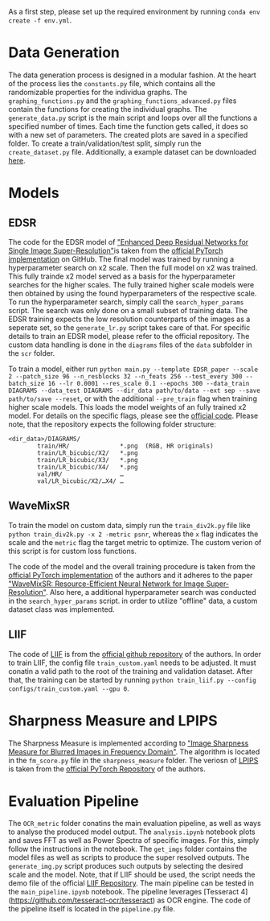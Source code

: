 As a first step, please set up the required environment by running `conda env create -f env.yml`.
# Data Generation
The data generation process is designed in a modular fashion. At the heart of the process lies the `constants.py` file, which contains all the randomizable properties for the individua graphs. The `graphing_functions.py` and the `graphing_functions_advanced.py` files contain the functions for creating the individual graphs. The `generate_data.py` script is the main script and loops over all the functions a specified number of times. Each time the function gets called, it does so with a new set of parameters. The created plots are saved in a specified folder. To create a train/validation/test split, simply run the `create_dataset.py` file. Additionally, a example dataset can be downloaded [here](https://huggingface.co/datasets/ndoerre/graphs_and_plots).

# Models
## EDSR
The code for the EDSR model of ["Enhanced Deep Residual Networks for Single Image Super-Resolution"](https://openaccess.thecvf.com/content_cvpr_2017_workshops/w12/papers/Lim_Enhanced_Deep_Residual_CVPR_2017_paper.pdf)is taken from the [official PyTorch implementation](https://github.com/sanghyun-son/EDSR-PyTorch) on GitHub. The final model was trained by running a hyperparameter search on x2 scale. Then the full model on x2 was trained. This fully trainde x2 model served as a basis for the hyperparameter searches for the higher scales. The fully trained higher scale models were then obtained by using the found hyperparameters of the respective scale. To run the hyperparameter search, simply call the `search_hyper_params` script. The search was only done on a small subset of training data. The EDSR training expects the low resolution counterparts of the images as a seperate set, so the `generate_lr.py` script takes care of that. For specific details to train an EDSR model, please refer to the official repository. The custom data handling is done in the `diagrams` files of the `data` subfolder in the `scr` folder.

To train a model, either run  `python main.py --template EDSR_paper --scale 2 --patch_size 96 --n_resblocks 32 --n_feats 256 --test_every 300 --batch_size 16 --lr 0.0001 --res_scale 0.1 --epochs 300 --data_train DIAGRAMS --data_test DIAGRAMS --dir_data path/to/data --ext sep --save path/to/save --reset`, or with the additional `--pre_train` flag when training higher scale models. This loads the model weights of an fully trained x2 model. For details on the specific flags, please see the [official code](https://github.com/sanghyun-son/EDSR-PyTorch). Please note, that the repository expects the following folder structure:  
```
<dir_data>/DIAGRAMS/
        train/HR/              *.png  (RGB, HR originals)
        train/LR_bicubic/X2/   *.png
        train/LR_bicubic/X3/   *.png
        train/LR_bicubic/X4/   *.png
        val/HR/                …
        val/LR_bicubic/X2/…X4/ …

```

## WaveMixSR
To train the model on custom data, simply run the `train_div2k.py` file like `python train_div2k.py -x 2 -metric psnr`, whereas the `x` flag indicates the scale and the `metric` flag the target metric to optimize. The custom verion of this script is for custom loss functions.

The code of the model and the overall training procedure is taken from the [official PyTorch implementation](https://github.com/pranavphoenix/WaveMixSR/tree/main) of the authors and it adheres to the paper ["WaveMixSR: Resource-Efficient Neural Network for Image Super-Resolution"](https://openaccess.thecvf.com/content/WACV2024/html/Jeevan_WaveMixSR_Resource-Efficient_Neural_Network_for_Image_Super-Resolution_WACV_2024_paper.html). Also here, a additional hyperparameter search was conducted in the `search_hyper_params` script. in order to utilize "offline" data, a custom dataset class was implemented.

## LIIF
The code of [LIIF](https://arxiv.org/abs/2012.09161) is from the [official github repository](https://github.com/yinboc/liif) of the authors. In order to train LIIF, the config file `train_custom.yaml` needs to be adjusted. It must conatin a valid path to the root of the training and validation dataset. After that, the training can be started by running `python train_liif.py --config configs/train_custom.yaml --gpu 0`.

# Sharpness Measure and LPIPS
The Sharpness Measure is implemented according to ["Image Sharpness Measure for Blurred Images in Frequency Domain"](https://www.sciencedirect.com/science/article/pii/S1877705813016007). The algorithm is located in the `fm_score.py` file in the `sharpness_measure` folder. The veriosn of [LPIPS](https://openaccess.thecvf.com/content_cvpr_2018/html/Zhang_The_Unreasonable_Effectiveness_CVPR_2018_paper.html) is taken from the [official PyTorch Repository](https://github.com/richzhang/PerceptualSimilarity) of the authors.

# Evaluation Pipeline
The `OCR_metric` folder conatins the main evaluation pipeline, as well as ways to analyse the produced model output. The `analysis.ipynb` notebook plots and saves FFT as well as Power Spectra of specific images. For this, simply follow the instructions in the notebook. The `get_imgs` folder contains the model files as well as scripts to produce the super resolved outputs. The `generate_img.py` script produces such outputs by selecting the desired scale and the model. Note, that if LIIF should be used, the script needs the demo file of the official [LIIF Repository](https://github.com/yinboc/liif). The main pipeline can be tested in the `main_pipeline.ipynb` notebook. The pipeline leverages [Tesseract 4] (https://github.com/tesseract-ocr/tesseract) as OCR engine. The code of the pipeline itself is located in the `pipeline.py` file.